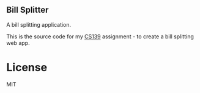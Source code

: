 Bill Splitter
------------
A bill splitting application.

This is the source code for my [CS139](https://warwick.ac.uk/fac/sci/dcs/teaching/modules/cs139/)
assignment - to create a bill splitting web app.

# License

MIT
